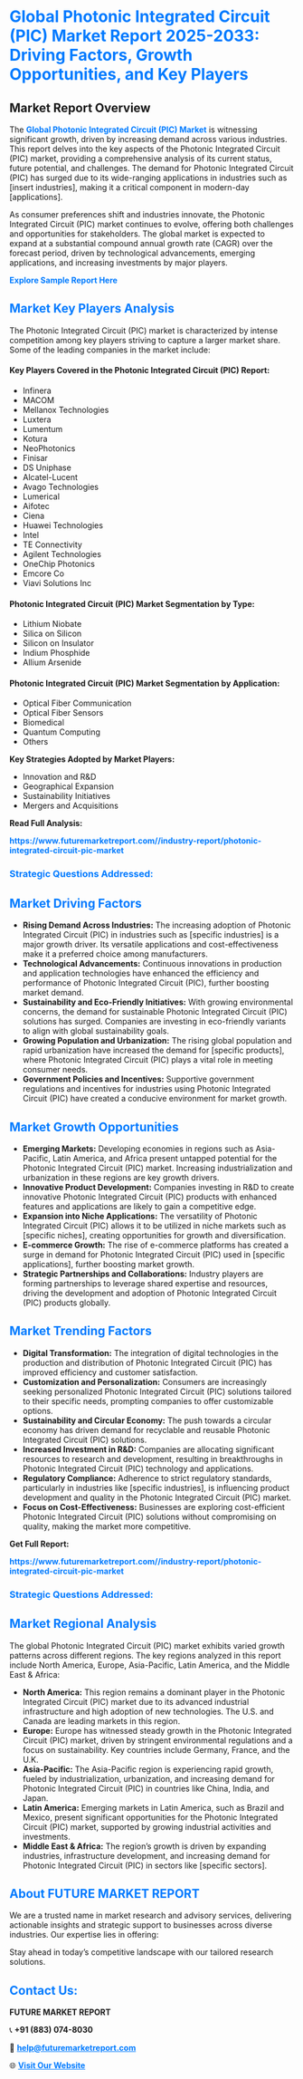<h1 style="color: #007BFF;">Global Photonic Integrated Circuit (PIC) Market Report 2025-2033: Driving Factors, Growth Opportunities, and Key Players</h1>

<section id="overview">
<h2>Market Report Overview</h2>
<p>The <a href="https://www.futuremarketreport.com//industry-report/photonic-integrated-circuit-pic-market" style="color: #007BFF; text-decoration: none;"><strong>Global Photonic Integrated Circuit (PIC) Market</strong></a> is witnessing significant growth, driven by increasing demand across various industries. This report delves into the key aspects of the Photonic Integrated Circuit (PIC) market, providing a comprehensive analysis of its current status, future potential, and challenges. The demand for Photonic Integrated Circuit (PIC) has surged due to its wide-ranging applications in industries such as [insert industries], making it a critical component in modern-day [applications].</p>
<p>As consumer preferences shift and industries innovate, the Photonic Integrated Circuit (PIC) market continues to evolve, offering both challenges and opportunities for stakeholders. The global market is expected to expand at a substantial compound annual growth rate (CAGR) over the forecast period, driven by technological advancements, emerging applications, and increasing investments by major players.</p>
</section>

<section id="overview">
<p><a href="https://www.futuremarketreport.com//request-sample/reportId=45986" style="color: #007BFF; text-decoration: none;"><strong>Explore Sample Report Here</strong></a></p>
</section>

<section id="key-players">
<h2 style="color: #007BFF;">Market Key Players Analysis</h2>
<p>The Photonic Integrated Circuit (PIC) market is characterized by intense competition among key players striving to capture a larger market share. Some of the leading companies in the market include:</p>
<h4>Key Players Covered in the Photonic Integrated Circuit (PIC) Report:</h4>
<ul><li>Infinera</li><li>MACOM</li><li>Mellanox Technologies</li><li>Luxtera</li><li>Lumentum</li><li>Kotura</li><li>NeoPhotonics</li><li>Finisar</li><li>DS Uniphase</li><li>Alcatel-Lucent</li><li>Avago Technologies</li><li>Lumerical</li><li>Aifotec</li><li>Ciena</li><li>Huawei Technologies</li><li>Intel</li><li>TE Connectivity</li><li>Agilent Technologies</li><li>OneChip Photonics</li><li>Emcore Co</li><li>Viavi Solutions Inc</li></ul>
<h4>Photonic Integrated Circuit (PIC) Market Segmentation by Type:</h4>
<ul><li>Lithium Niobate</li><li>Silica on Silicon</li><li>Silicon on Insulator</li><li>Indium Phosphide</li><li>Allium Arsenide</li></ul>

<h4>Photonic Integrated Circuit (PIC) Market Segmentation by Application:</h4>
<ul><li>Optical Fiber Communication</li><li>Optical Fiber Sensors</li><li>Biomedical</li><li>Quantum Computing</li><li>Others</li></ul>
<p><strong>Key Strategies Adopted by Market Players:</strong></p>
<ul>
<li>Innovation and R&D</li>
<li>Geographical Expansion</li>
<li>Sustainability Initiatives</li>
<li>Mergers and Acquisitions</li>
</ul>
</section>

<section>
<p><strong>Read Full Analysis: </strong></p><a href="https://www.futuremarketreport.com//industry-report/photonic-integrated-circuit-pic-market" style="color: #007BFF; text-decoration: none;"><strong>https://www.futuremarketreport.com//industry-report/photonic-integrated-circuit-pic-market</strong></a>
<h3 style="color: #007BFF;">Strategic Questions Addressed:</h3>
</section>

<section id="driving-factors">
<h2 style="color: #007BFF;">Market Driving Factors</h2>
<ul>
<li><strong>Rising Demand Across Industries:</strong> The increasing adoption of Photonic Integrated Circuit (PIC) in industries such as [specific industries] is a major growth driver. Its versatile applications and cost-effectiveness make it a preferred choice among manufacturers.</li>
<li><strong>Technological Advancements:</strong> Continuous innovations in production and application technologies have enhanced the efficiency and performance of Photonic Integrated Circuit (PIC), further boosting market demand.</li>
<li><strong>Sustainability and Eco-Friendly Initiatives:</strong> With growing environmental concerns, the demand for sustainable Photonic Integrated Circuit (PIC) solutions has surged. Companies are investing in eco-friendly variants to align with global sustainability goals.</li>
<li><strong>Growing Population and Urbanization:</strong> The rising global population and rapid urbanization have increased the demand for [specific products], where Photonic Integrated Circuit (PIC) plays a vital role in meeting consumer needs.</li>
<li><strong>Government Policies and Incentives:</strong> Supportive government regulations and incentives for industries using Photonic Integrated Circuit (PIC) have created a conducive environment for market growth.</li>
</ul>
</section>

<section id="growth-opportunities">
<h2 style="color: #007BFF;">Market Growth Opportunities</h2>
<ul>
<li><strong>Emerging Markets:</strong> Developing economies in regions such as Asia-Pacific, Latin America, and Africa present untapped potential for the Photonic Integrated Circuit (PIC) market. Increasing industrialization and urbanization in these regions are key growth drivers.</li>
<li><strong>Innovative Product Development:</strong> Companies investing in R&D to create innovative Photonic Integrated Circuit (PIC) products with enhanced features and applications are likely to gain a competitive edge.</li>
<li><strong>Expansion into Niche Applications:</strong> The versatility of Photonic Integrated Circuit (PIC) allows it to be utilized in niche markets such as [specific niches], creating opportunities for growth and diversification.</li>
<li><strong>E-commerce Growth:</strong> The rise of e-commerce platforms has created a surge in demand for Photonic Integrated Circuit (PIC) used in [specific applications], further boosting market growth.</li>
<li><strong>Strategic Partnerships and Collaborations:</strong> Industry players are forming partnerships to leverage shared expertise and resources, driving the development and adoption of Photonic Integrated Circuit (PIC) products globally.</li>
</ul>
</section>

<section id="trending-factors">
<h2 style="color: #007BFF;">Market Trending Factors</h2>
<ul>
<li><strong>Digital Transformation:</strong> The integration of digital technologies in the production and distribution of Photonic Integrated Circuit (PIC) has improved efficiency and customer satisfaction.</li>
<li><strong>Customization and Personalization:</strong> Consumers are increasingly seeking personalized Photonic Integrated Circuit (PIC) solutions tailored to their specific needs, prompting companies to offer customizable options.</li>
<li><strong>Sustainability and Circular Economy:</strong> The push towards a circular economy has driven demand for recyclable and reusable Photonic Integrated Circuit (PIC) solutions.</li>
<li><strong>Increased Investment in R&D:</strong> Companies are allocating significant resources to research and development, resulting in breakthroughs in Photonic Integrated Circuit (PIC) technology and applications.</li>
<li><strong>Regulatory Compliance:</strong> Adherence to strict regulatory standards, particularly in industries like [specific industries], is influencing product development and quality in the Photonic Integrated Circuit (PIC) market.</li>
<li><strong>Focus on Cost-Effectiveness:</strong> Businesses are exploring cost-efficient Photonic Integrated Circuit (PIC) solutions without compromising on quality, making the market more competitive.</li>
</ul>
</section>

<section>
<p><strong>Get Full Report: </strong></p><a href="https://www.futuremarketreport.com//industry-report/photonic-integrated-circuit-pic-market" style="color: #007BFF; text-decoration: none;"><strong>https://www.futuremarketreport.com//industry-report/photonic-integrated-circuit-pic-market</strong></a>
<h3 style="color: #007BFF;">Strategic Questions Addressed:</h3>
</section>


<section id="regional-analysis">
<h2 style="color: #007BFF;">Market Regional Analysis</h2>
<p>The global Photonic Integrated Circuit (PIC) market exhibits varied growth patterns across different regions. The key regions analyzed in this report include North America, Europe, Asia-Pacific, Latin America, and the Middle East & Africa:</p>
<ul>
<li><strong>North America:</strong> This region remains a dominant player in the Photonic Integrated Circuit (PIC) market due to its advanced industrial infrastructure and high adoption of new technologies. The U.S. and Canada are leading markets in this region.</li>
<li><strong>Europe:</strong> Europe has witnessed steady growth in the Photonic Integrated Circuit (PIC) market, driven by stringent environmental regulations and a focus on sustainability. Key countries include Germany, France, and the U.K.</li>
<li><strong>Asia-Pacific:</strong> The Asia-Pacific region is experiencing rapid growth, fueled by industrialization, urbanization, and increasing demand for Photonic Integrated Circuit (PIC) in countries like China, India, and Japan.</li>
<li><strong>Latin America:</strong> Emerging markets in Latin America, such as Brazil and Mexico, present significant opportunities for the Photonic Integrated Circuit (PIC) market, supported by growing industrial activities and investments.</li>
<li><strong>Middle East & Africa:</strong> The region’s growth is driven by expanding industries, infrastructure development, and increasing demand for Photonic Integrated Circuit (PIC) in sectors like [specific sectors].</li>
</ul>
</section>

<footer>
<h2 style="color: #007BFF;">About FUTURE MARKET REPORT</h2>
<p>We are a trusted name in market research and advisory services, delivering actionable insights and strategic support to businesses across diverse industries. Our expertise lies in offering:</p>

<p>Stay ahead in today’s competitive landscape with our tailored research solutions.</p>

<h2 style="color: #007BFF;">Contact Us:</h2>
<p><strong>FUTURE MARKET REPORT</strong></p>
<p>📞 <strong>+91 (883) 074-8030</strong></p>
<p>📧 <strong><a href="mailto:help@futuremarketreport.com" style="color: #007BFF;">help@futuremarketreport.com</a></strong></p>
<p>🌐 <strong><a href="https://www.futuremarketreport.com/" style="color: #007BFF;">Visit Our Website</a></strong></p>
</footer>